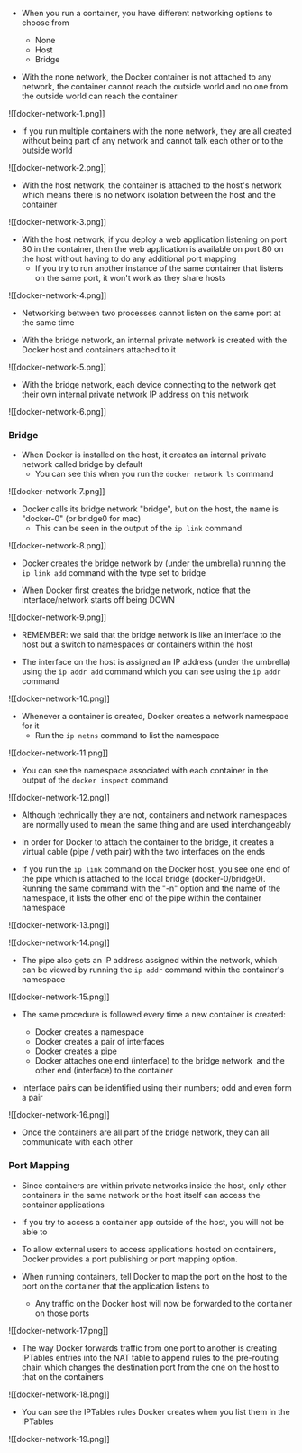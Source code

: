 - When you run a container, you have different networking options to choose from
	- None
	- Host
	- Bridge

- With the none network, the Docker container is not attached to any network, the container cannot reach the outside world and no one from the outside world can reach the container

![[docker-network-1.png]]

- If you run multiple containers with the none network, they are all created without being part of any network and cannot talk each other or to the outside world

![[docker-network-2.png]]

- With the host network, the container is attached to the host's network which means there is no network isolation between the host and the container

![[docker-network-3.png]]

- With the host network, if you deploy a web application listening on port 80 in the container, then the web application is available on port 80 on the host without having to do any additional port mapping
	- If you try to run another instance of the same container that listens on the same port, it won't work as they share hosts

![[docker-network-4.png]]

- Networking between two processes cannot listen on the same port at the same time

- With the bridge network, an internal private network is created with the Docker host and containers attached to it

![[docker-network-5.png]]

- With the bridge network, each device connecting to the network get their own internal private network IP address on this network

![[docker-network-6.png]]

### Bridge

- When Docker is installed on the host, it creates an internal private network called bridge by default
	- You can see this when you run the `docker network ls` command

![[docker-network-7.png]]

- Docker calls its bridge network "bridge", but on the host, the name is "docker-0" (or bridge0 for mac)
	- This can be seen in the output of the `ip link` command

![[docker-network-8.png]]

- Docker creates the bridge network by (under the umbrella) running the `ip link add` command with the type set to bridge

- When Docker first creates the bridge network, notice that the interface/network starts off being DOWN

![[docker-network-9.png]]

- REMEMBER: we said that the bridge network is like an interface to the host but a switch to namespaces or containers within the host

- The interface on the host is assigned an IP address (under the umbrella) using the `ip addr add` command which you can see using the `ip addr` command

![[docker-network-10.png]]

- Whenever a container is created, Docker creates a network namespace for it
	- Run the `ip netns` command to list the namespace

![[docker-network-11.png]]

- You can see the namespace associated with each container in the output of the `docker inspect` command

![[docker-network-12.png]]

- Although technically they are not, containers and network namespaces are normally used to mean the same thing and are used interchangeably

- In order for Docker to attach the container to the bridge, it creates a virtual cable (pipe / veth pair) with the two interfaces on the ends

- If you run the `ip link` command on the Docker host, you see one end of the pipe which is attached to the local bridge (docker-0/bridge0). Running the same command with the "-n" option and the name of the namespace, it lists the other end of the pipe within the container namespace

![[docker-network-13.png]]

![[docker-network-14.png]]

- The pipe also gets an IP address assigned within the network, which can be viewed by running the `ip addr` command within the container's namespace

![[docker-network-15.png]]

- The same procedure is followed every time a new container is created:
	- Docker creates a namespace
	- Docker creates a pair of interfaces
	- Docker creates a pipe
	- Docker attaches one end (interface) to the bridge network  and the other end (interface) to the container

- Interface pairs can be identified using their numbers; odd and even form a pair

![[docker-network-16.png]]


- Once the containers are all part of the bridge network, they can all communicate with each other

### Port Mapping

- Since containers are within private networks inside the host, only other containers in the same network or the host itself can access the container applications

- If you try to access a container app outside of the host, you will not be able to

- To allow external users to access applications hosted on containers, Docker provides a port publishing or port mapping option.

- When running containers, tell Docker to map the port on the host to the port on the container that the application listens to
	- Any traffic on the Docker host will now be forwarded to the container on those ports

![[docker-network-17.png]]

- The way Docker forwards traffic from one port to another is creating IPTables entries into the NAT table to append rules to the pre-routing chain which changes the destination port from the one on the host to that on the containers

![[docker-network-18.png]]

- You can see the IPTables rules Docker creates when you list them in the IPTables

![[docker-network-19.png]]
